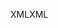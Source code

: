 <span data-ttu-id="c3957-101">XML</span><span class="sxs-lookup"><span data-stu-id="c3957-101">XML</span></span>